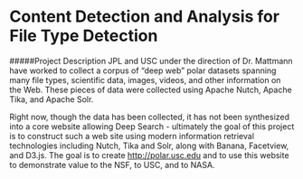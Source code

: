 # Content Detection and Analysis for File Type Detection

#####Project Description
JPL and USC under the direction of Dr. Mattmann have worked to collect a corpus of “deep web” polar datasets spanning many file types, scientific data, images, videos, and other information on the Web. These pieces of data were collected using Apache Nutch, Apache Tika, and Apache Solr.

Right now, though the data has been collected, it has not been synthesized into a core website allowing Deep Search - ultimately the goal of this project is to construct such a web site using modern information retrieval technologies including Nutch, Tika and Solr, along with Banana, Facetview, and D3.js. The goal is to create http://polar.usc.edu and to use this website to demonstrate value to the NSF, to USC, and to NASA.


